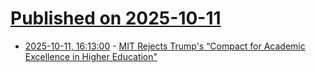 # [Published on 2025-10-11](index.md)

* [2025-10-11, 16:13:00](https://soylentnews.org/article.pl?sid=25/10/10/2347235&from=rss) - [MIT Rejects Trump's “Compact for Academic Excellence in Higher Education\"](https://soylentnews.org/article.pl?sid=25/10/10/2347235&from=rss)

